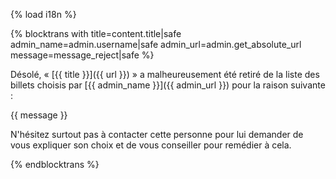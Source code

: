 {% load i18n %}

{% blocktrans with title=content.title|safe admin_name=admin.username|safe admin_url=admin.get_absolute_url message=message_reject|safe %}

Désolé, « [{{ title }}]({{ url }}) » a malheureusement été retiré de la liste des billets choisis par 
[{{ admin_name }}]({{ admin_url }}) pour la raison suivante :

{{ message }}

N'hésitez surtout pas à contacter cette personne pour lui demander de 
vous expliquer son choix et de vous conseiller pour remédier à cela.

{% endblocktrans %}
